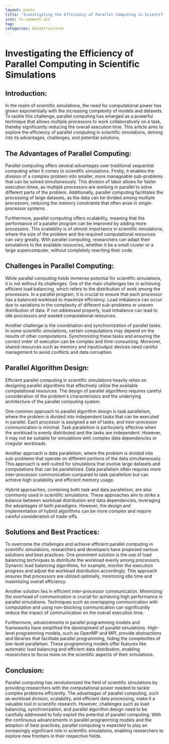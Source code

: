 ```yaml
---
layout: posts
title: "Investigating the Efficiency of Parallel Computing in Scientific Simulations"
icon: fa-comment-alt
tag:      
categories: DataStructures
---
```



# Investigating the Efficiency of Parallel Computing in Scientific Simulations

## Introduction:

In the realm of scientific simulations, the need for computational power has grown exponentially with the increasing complexity of models and datasets. To tackle this challenge, parallel computing has emerged as a powerful technique that allows multiple processors to work collaboratively on a task, thereby significantly reducing the overall execution time. This article aims to explore the efficiency of parallel computing in scientific simulations, delving into its advantages, challenges, and potential solutions.

## The Advantages of Parallel Computing:

Parallel computing offers several advantages over traditional sequential computing when it comes to scientific simulations. Firstly, it enables the division of a complex problem into smaller, more manageable sub-problems that can be solved simultaneously. This division of labor allows for faster execution times, as multiple processors are working in parallel to solve different parts of the problem. Additionally, parallel computing facilitates the processing of large datasets, as the data can be divided among multiple processors, reducing the memory constraints that often arise in single-processor systems.

Furthermore, parallel computing offers scalability, meaning that the performance of a parallel program can be improved by adding more processors. This scalability is of utmost importance in scientific simulations, where the size of the problem and the required computational resources can vary greatly. With parallel computing, researchers can adapt their simulations to the available resources, whether it be a small cluster or a large supercomputer, without completely rewriting their code.

## Challenges in Parallel Computing:

While parallel computing holds immense potential for scientific simulations, it is not without its challenges. One of the main challenges lies in achieving efficient load balancing, which refers to the distribution of work among the processors. In a parallel program, it is crucial to ensure that each processor has a balanced workload to maximize efficiency. Load imbalance can occur due to variations in the complexity of different sub-problems or uneven distribution of data. If not addressed properly, load imbalance can lead to idle processors and wasted computational resources.

Another challenge is the coordination and synchronization of parallel tasks. In some scientific simulations, certain computations may depend on the results of other computations. Synchronizing these tasks and ensuring the correct order of execution can be complex and time-consuming. Moreover, shared resources such as memory and input/output devices need careful management to avoid conflicts and data corruption.

## Parallel Algorithm Design:

Efficient parallel computing in scientific simulations heavily relies on designing parallel algorithms that effectively utilize the available computational resources. The design of parallel algorithms requires careful consideration of the problem's characteristics and the underlying architecture of the parallel computing system.

One common approach to parallel algorithm design is task parallelism, where the problem is divided into independent tasks that can be executed in parallel. Each processor is assigned a set of tasks, and inter-processor communication is minimal. Task parallelism is particularly effective when the workload is evenly distributed and the tasks are independent. However, it may not be suitable for simulations with complex data dependencies or irregular workloads.

Another approach is data parallelism, where the problem is divided into sub-problems that operate on different portions of the data simultaneously. This approach is well-suited for simulations that involve large datasets and computations that can be parallelized. Data parallelism often requires more inter-processor communication compared to task parallelism but can achieve high scalability and efficient memory usage.

Hybrid approaches, combining both task and data parallelism, are also commonly used in scientific simulations. These approaches aim to strike a balance between workload distribution and data dependencies, leveraging the advantages of both paradigms. However, the design and implementation of hybrid algorithms can be more complex and require careful consideration of trade-offs.

## Solutions and Best Practices:

To overcome the challenges and achieve efficient parallel computing in scientific simulations, researchers and developers have proposed various solutions and best practices. One prominent solution is the use of load balancing techniques to distribute the workload evenly among processors. Dynamic load balancing algorithms, for example, monitor the execution progress and adjust the workload distribution accordingly. This approach ensures that processors are utilized optimally, minimizing idle time and maximizing overall efficiency.

Another solution lies in efficient inter-processor communication. Minimizing the overhead of communication is crucial for achieving high performance in parallel simulations. Techniques such as overlapping communication with computation and using non-blocking communication can significantly reduce the impact of communication on the overall execution time.

Furthermore, advancements in parallel programming models and frameworks have simplified the development of parallel simulations. High-level programming models, such as OpenMP and MPI, provide abstractions and libraries that facilitate parallel programming, hiding the complexities of low-level parallelism. These programming models offer features like automatic load balancing and efficient data distribution, enabling researchers to focus more on the scientific aspects of their simulations.

## Conclusion:

Parallel computing has revolutionized the field of scientific simulations by providing researchers with the computational power needed to tackle complex problems efficiently. The advantages of parallel computing, such as workload division, scalability, and efficient data processing, make it a valuable tool in scientific research. However, challenges such as load balancing, synchronization, and parallel algorithm design need to be carefully addressed to fully exploit the potential of parallel computing. With the continuous advancements in parallel programming models and the adoption of best practices, parallel computing is expected to play an increasingly significant role in scientific simulations, enabling researchers to explore new frontiers in their respective fields.